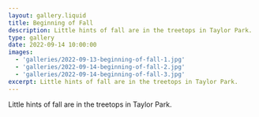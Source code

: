 ```yaml
---
layout: gallery.liquid
title: Beginning of Fall
description: Little hints of fall are in the treetops in Taylor Park.
type: gallery
date: 2022-09-14 10:00:00
images:
  - 'galleries/2022-09-13-beginning-of-fall-1.jpg'
  - 'galleries/2022-09-14-beginning-of-fall-2.jpg'
  - 'galleries/2022-09-14-beginning-of-fall-3.jpg'
excerpt: Little hints of fall are in the treetops in Taylor Park.
---
```


Little hints of fall are in the treetops in Taylor Park.
